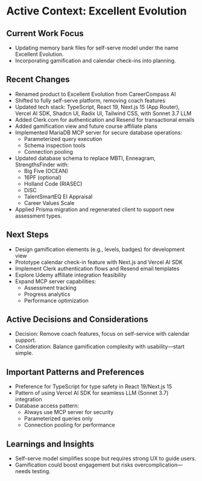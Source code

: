 # Active Context: Excellent Evolution

## Current Work Focus
- Updating memory bank files for self-serve model under the name Excellent Evolution.
- Incorporating gamification and calendar check-ins into planning.

## Recent Changes
- Renamed product to Excellent Evolution from CareerCompass AI
- Shifted to fully self-serve platform, removing coach features
- Updated tech stack: TypeScript, React 19, Next.js 15 (App Router), Vercel AI SDK, Shadcn UI, Radix UI, Tailwind CSS, with Sonnet 3.7 LLM
- Added Clerk.com for authentication and Resend for transactional emails
- Added gamification view and future course affiliate plans
- Implemented MariaDB MCP server for secure database operations:
  - Parameterized query execution
  - Schema inspection tools
  - Connection pooling
- Updated database schema to replace MBTI, Enneagram, StrengthsFinder with:
  - Big Five (OCEAN)
  - 16PF (optional)
  - Holland Code (RIASEC)
  - DiSC
  - TalentSmartEQ EI Appraisal
  - Career Values Scale
- Applied Prisma migration and regenerated client to support new assessment types.


## Next Steps
- Design gamification elements (e.g., levels, badges) for development view
- Prototype calendar check-in feature with Next.js and Vercel AI SDK
- Implement Clerk authentication flows and Resend email templates
- Explore Udemy affiliate integration feasibility
- Expand MCP server capabilities:
  - Assessment tracking
  - Progress analytics
  - Performance optimization

## Active Decisions and Considerations
- Decision: Remove coach features, focus on self-service with calendar support.
- Consideration: Balance gamification complexity with usability—start simple.

## Important Patterns and Preferences
- Preference for TypeScript for type safety in React 19/Next.js 15
- Pattern of using Vercel AI SDK for seamless LLM (Sonnet 3.7) integration
- Database access pattern:
  - Always use MCP server for security
  - Parameterized queries only
  - Connection pooling for performance

## Learnings and Insights
- Self-serve model simplifies scope but requires strong UX to guide users.
- Gamification could boost engagement but risks overcomplication—needs testing.